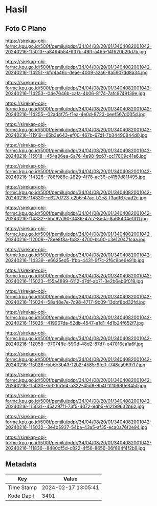 # Hasil

## Foto C Plano

https://sirekap-obj-formc.kpu.go.id/500f/pemilu/pdpr/34/04/08/20/01/3404082001042-20240216-115013--a8494b54-937b-49ff-a465-14f620b20d7b.jpg

https://sirekap-obj-formc.kpu.go.id/500f/pemilu/pdpr/34/04/08/20/01/3404082001042-20240216-114251--bfd4a46c-deae-4009-a2a6-8a5907dd8a34.jpg

https://sirekap-obj-formc.kpu.go.id/500f/pemilu/pdpr/34/04/08/20/01/3404082001042-20240216-114253--04e7646b-cafa-4b06-8174-7afc9749139e.jpg

https://sirekap-obj-formc.kpu.go.id/500f/pemilu/pdpr/34/04/08/20/01/3404082001042-20240216-114255--02ad4f75-f1ea-4e0d-8723-beef567d005d.jpg

https://sirekap-obj-formc.kpu.go.id/500f/pemilu/pdpr/34/04/08/20/01/3404082001042-20240216-111919--65b3e643-ef00-467b-97d1-7b34490844d0.jpg

https://sirekap-obj-formc.kpu.go.id/500f/pemilu/pdpr/34/04/08/20/01/3404082001042-20240216-115018--454a06ea-6a76-4e98-9c67-cc17809c41a6.jpg

https://sirekap-obj-formc.kpu.go.id/500f/pemilu/pdpr/34/04/08/20/01/3404082001042-20240216-114326--788f986c-2829-4f78-ac36-e4159d811495.jpg

https://sirekap-obj-formc.kpu.go.id/500f/pemilu/pdpr/34/04/08/20/01/3404082001042-20240216-114330--e627d723-c2b6-47ac-b2c8-f3adf67cad2e.jpg

https://sirekap-obj-formc.kpu.go.id/500f/pemilu/pdpr/34/04/08/20/01/3404082001042-20240216-114332--5bc92d90-3436-47c7-8e0a-8a68404e1311.jpg

https://sirekap-obj-formc.kpu.go.id/500f/pemilu/pdpr/34/04/08/20/01/3404082001042-20240216-112009--78ee8f8a-fb82-4700-bc00-c3e120471caa.jpg

https://sirekap-obj-formc.kpu.go.id/500f/pemilu/pdpr/34/04/08/20/01/3404082001042-20240216-114339--e6625ed5-1fbb-4431-9f7c-2f6c9be6e91b.jpg

https://sirekap-obj-formc.kpu.go.id/500f/pemilu/pdpr/34/04/08/20/01/3404082001042-20240216-115023--f55a4899-6112-47df-ab71-3e2b6eb6f019.jpg

https://sirekap-obj-formc.kpu.go.id/500f/pemilu/pdpr/34/04/08/20/01/3404082001042-20240216-115024--58a48e7e-7c98-4717-9b09-13dbf8bd32fd.jpg

https://sirekap-obj-formc.kpu.go.id/500f/pemilu/pdpr/34/04/08/20/01/3404082001042-20240216-115025--419967da-52db-4547-a1d1-4d1b24f652f7.jpg

https://sirekap-obj-formc.kpu.go.id/500f/pemilu/pdpr/34/04/08/20/01/3404082001042-20240216-112058--97074ffe-590d-48d2-87d7-e47016ca1a6f.jpg

https://sirekap-obj-formc.kpu.go.id/500f/pemilu/pdpr/34/04/08/20/01/3404082001042-20240216-115028--bb6e3b43-12b2-4585-9fc0-f748ca9697f7.jpg

https://sirekap-obj-formc.kpu.go.id/500f/pemilu/pdpr/34/04/08/20/01/3404082001042-20240216-115030--b626b1e4-a322-45d9-9b4f-1f10680e8450.jpg

https://sirekap-obj-formc.kpu.go.id/500f/pemilu/pdpr/34/04/08/20/01/3404082001042-20240216-115031--45a297f1-73f5-4072-9db5-e12199632b62.jpg

https://sirekap-obj-formc.kpu.go.id/500f/pemilu/pdpr/34/04/08/20/01/3404082001042-20240216-115032--3e4b5937-54ba-43a5-af35-eca0a76f2e94.jpg

https://sirekap-obj-formc.kpu.go.id/500f/pemilu/pdpr/34/04/08/20/01/3404082001042-20240216-111836--8480df5d-c822-4f56-8656-06f894f4f2b9.jpg


## Metadata

| Key        | Value               |
| ---------- | ------------------- |
| Time Stamp | 2024-02-17 13:05:41 |
| Kode Dapil | 3401                |



